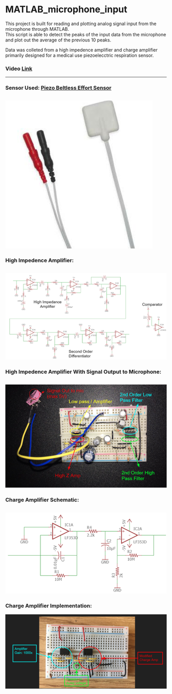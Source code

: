 # MATLAB_microphone_input
This project is built for reading and plotting analog signal input from the microphone through MATLAB.  
This script is able to detect the peaks of the input data from the microphone and plot out the average of the previous 10 peaks.  
  
Data was colleted from a high impedence amplifier and charge amplifier primarily designed for a medical use piezoelecctric respiration sensor.  

### Video [Link](https://drive.google.com/open?id=1d_wU6L8UE6b3WmB4g6kxvoqGOm9R223f)  
---  
### Sensor Used: [Piezo Beltless Effort Sensor](https://sleepsense.com/shop/sleepsense-respiratory-effort-sensors/piezo-beltless-effort-sensor-infant-safety-din-connectors/)   
![Sensor](https://github.com/gnodipac886/MATLAB_microphone_input/blob/master/Images/Sensor.png?raw=true)  
---  
### High Impedence Amplifier:  
![High Z Amp Schematic](https://github.com/gnodipac886/MATLAB_microphone_input/blob/master/Images/High%20Z%20Amp%20schematic.png?raw=true) 
---  
### High Impedence Amplifier With Signal Output to Microphone:  
![High Z Implementation](https://github.com/gnodipac886/MATLAB_microphone_input/blob/master/Images/High%20Z%20Matlab%20Output.png?raw=true)  
---  
### Charge Amplifier Schematic:  
![Charge Amp Schematic](https://github.com/gnodipac886/MATLAB_microphone_input/blob/master/Images/Charge%20Amp%20Schematic.png?raw=true)  
---  
### Charge Amplifier Implementation:  
![Charge Amp Implementation](https://github.com/gnodipac886/MATLAB_microphone_input/blob/master/Images/Charge%20Amp%20Implementation.png?raw=true)

